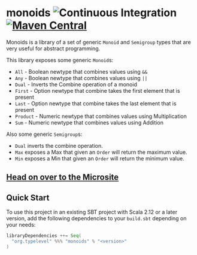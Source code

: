 # monoids ![Continuous Integration](https://github.com/typelevel/monoids/workflows/Continuous%20Integration/badge.svg) [![Maven Central](https://maven-badges.herokuapp.com/maven-central/org.typelevel/monoids_2.13/badge.svg)](https://maven-badges.herokuapp.com/maven-central/org.typelevel/monoids_2.13)

Monoids is a library of a set of generic `Monoid` and `Semigroup` types that are very useful for abstract programming.

This library exposes some generic `Monoid`s:

- `All` - Boolean newtype that combines values using `&&`
- `Any` - Boolean newtype that combines values using `||`
- `Dual` - Inverts the Combine operation of a monoid
- `First` - Option newtype that combine takes the first element that is present
- `Last` - Option newtype that combine takes the last element that is present
- `Product` - Numeric newtype that combines values using Multiplication
- `Sum` - Numeric newtype that combines values using Addition

Also some generic `Semigroup`s:
- `Dual` inverts the combine operation.
- `Max` exposes a Max that given an `Order` will return the maximum value.
- `Min` exposes a Min that given an `Order` will return the minimum value.

## [Head on over to the Microsite](https://typelevel.org/monoids/)

## Quick Start

To use this project in an existing SBT project with Scala 2.12 or a later version, add the following dependencies to your
`build.sbt` depending on your needs:

```scala
libraryDependencies ++= Seq(
  "org.typelevel" %%% "monoids" % "<version>"
)
```
